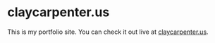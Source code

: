 # claycarpenter.us

This is my portfolio site. You can check it out live at [claycarpenter.us](http://www.claycarpenter.us).
